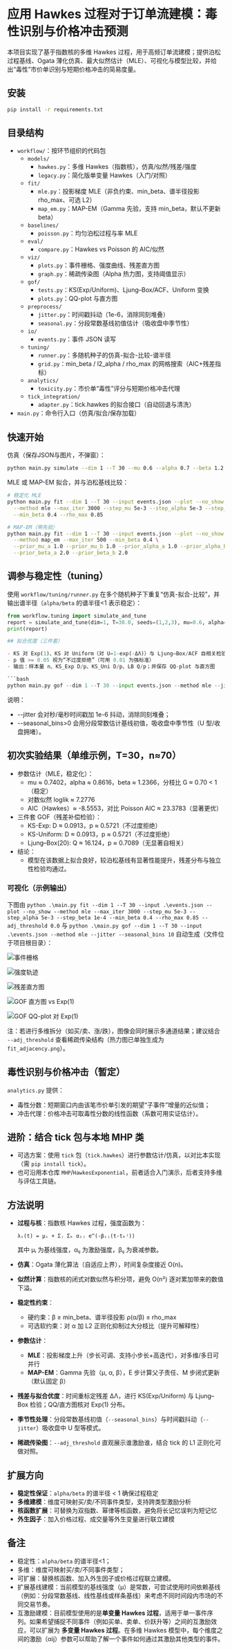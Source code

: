 # 应用 Hawkes 过程对于订单流建模：毒性识别与价格冲击预测

本项目实现了基于指数核的多维 Hawkes 过程，用于高频订单流建模；提供泊松过程基线、Ogata 薄化仿真、最大似然估计（MLE）、可视化与模型比较，并给出“毒性”市价单识别与短期价格冲击的简易度量。

## 安装

```bash
pip install -r requirements.txt
```

## 目录结构

- `workflow/`：按环节组织的代码包
  - `models/`
    - `hawkes.py`：多维 Hawkes（指数核），仿真/似然/残差/强度
    - `legacy.py`：简化版单变量 Hawkes（入门/对照）
  - `fit/`
    - `mle.py`：投影梯度 MLE（非负约束、min_beta、谱半径投影 rho_max、可选 L2）
    - `map_em.py`：MAP-EM（Gamma 先验，支持 min_beta，默认不更新 beta）
  - `baselines/`
    - `poisson.py`：均匀泊松过程与率 MLE
  - `eval/`
    - `compare.py`：Hawkes vs Poisson 的 AIC/似然
  - `viz/`
    - `plots.py`：事件栅格、强度曲线、残差直方图
    - `graph.py`：稀疏传染图（Alpha 热力图，支持阈值显示）
  - `gof/`
    - `tests.py`：KS(Exp/Uniform)、Ljung–Box/ACF、Uniform 变换
    - `plots.py`：QQ-plot 与直方图
  - `preprocess/`
    - `jitter.py`：时间戳抖动（1e-6，消除同刻堆叠）
    - `seasonal.py`：分段常数基线初值估计（吸收盘中季节性）
  - `io/`
    - `events.py`：事件 JSON 读写
  - `tuning/`
    - `runner.py`：多随机种子的仿真-拟合-比较-谱半径
    - `grid.py`：min_beta / l2_alpha / rho_max 的网格搜索（AIC+残差指标）
  - `analytics/`
    - `toxicity.py`：市价单“毒性”评分与短期价格冲击代理
  - `tick_integration/`
    - `adapter.py`：tick.hawkes 的拟合接口（自动回退与清洗）
- `main.py`：命令行入口（仿真/拟合/保存加载）

## 快速开始

仿真（保存JSON与图片，不弹窗）：

```bash
python main.py simulate --dim 1 --T 30 --mu 0.6 --alpha 0.7 --beta 1.2 --plot --no_show --min_events 60 --max_retries 80 --out events.json
```

MLE 或 MAP-EM 拟合，并与泊松基线比较：

```bash
# 稳定化 MLE
python main.py fit --dim 1 --T 30 --input events.json --plot --no_show \
  --method mle --max_iter 3000 --step_mu 5e-3 --step_alpha 5e-3 --step_beta 1e-4 \
  --min_beta 0.4 --rho_max 0.85

# MAP-EM（带先验）
python main.py fit --dim 1 --T 30 --input events.json --plot --no_show \
  --method map_em --max_iter 500 --min_beta 0.4 \
  --prior_mu_a 1.0 --prior_mu_b 1.0 --prior_alpha_a 1.0 --prior_alpha_b 1.0 \
  --prior_beta_a 2.0 --prior_beta_b 2.0
```

## 调参与稳定性（tuning）

使用 `workflow/tuning/runner.py` 在多个随机种子下重复“仿真-拟合-比较”，并输出谱半径（`alpha/beta` 的谱半径<1 表示稳定）：

```python
from workflow.tuning import simulate_and_tune
report = simulate_and_tune(dim=1, T=30.0, seeds=(1,2,3), mu=0.6, alpha=0.7, beta=1.2)
print(report)

## 拟合优度（三件套）

- KS 对 Exp(1)、KS 对 Uniform（对 U=1-exp(-ΔΛ)）与 Ljung–Box/ACF 自相关检验
- p 值 >= 0.05 视为“不过度拒绝”（可用 0.01 为强标准）
- 输出：样本量 n、KS_Exp D/p、KS_Uni D/p、LB Q/p；并保存 QQ-plot 与直方图

```bash
python main.py gof --dim 1 --T 30 --input events.json --method mle --jitter --seasonal_bins 10
```

说明：
- --jitter 会对秒/毫秒时间戳加 1e-6 抖动，消除同刻堆叠；
- --seasonal_bins>0 会用分段常数估计基线初值，吸收盘中季节性（U 型/收盘拥堵）。

## 初次实验结果（单维示例，T=30，n≈70）

- 参数估计（MLE，稳定化）：
  - mu ≈ 0.7402，alpha ≈ 0.8616，beta ≈ 1.2366，分枝比 G ≈ 0.70 < 1（稳定）
  - 对数似然 loglik ≈ 7.2776
  - AIC（Hawkes）≈ -8.5553，对比 Poisson AIC ≈ 23.3783（显著更优）
- 三件套 GOF（残差补偿检验）：
  - KS-Exp: D ≈ 0.0913，p ≈ 0.5721（不过度拒绝）
  - KS-Uniform: D ≈ 0.0913，p ≈ 0.5721（不过度拒绝）
  - Ljung–Box(20): Q ≈ 16.124，p ≈ 0.7089（无显著自相关）
- 结论：
  - 模型在该数据上拟合良好，较泊松基线有显著性能提升，残差分布与独立性检验均通过。

### 可视化（示例输出）

下图由 `python .\main.py fit --dim 1 --T 30 --input .\events.json --plot --no_show --method mle --max_iter 3000 --step_mu 5e-3 --step_alpha 5e-3 --step_beta 1e-4 --min_beta 0.4 --rho_max 0.85 --adj_threshold 0.0` 与 `python .\main.py gof --dim 1 --T 30 --input .\events.json --method mle --jitter --seasonal_bins 10` 自动生成（文件位于项目根目录）：

![事件栅格](fit_raster.png)

![强度轨迹](fit_intensity.png)

![残差直方图](fit_residuals.png)

![GOF 直方图 vs Exp(1)](gof_hist.png)

![GOF QQ-plot 对 Exp(1)](gof_qq.png)

注：若进行多维拆分（如买/卖、涨/跌），图像会同时展示多通道结果；建议结合 `--adj_threshold` 查看稀疏传染结构（热力图已单独生成为 `fit_adjacency.png`）。


## 毒性识别与价格冲击（暂定）

`analytics.py` 提供：
- 毒性分数：短期窗口内由该笔市价单引发的期望“子事件”增量的近似值；
- 冲击代理：价格冲击可取毒性分数的线性函数（系数可用实证估计）。

## 进阶：结合 tick 包与本地 MHP 类

- 可选方案：使用 `tick` 包（`tick.hawkes`）进行参数估计/仿真，以对比本实现（需 `pip install tick`）。
- 也可沿用本仓库 `MHP`/`HawkesExponential`，前者适合入门演示，后者支持多维与评估工具链。

## 方法说明

- **过程与核**：指数核 Hawkes 过程，强度函数为：
  ```
  λᵢ(t) = μᵢ + Σⱼ Σₖ αᵢⱼ e^(-βᵢⱼ(t-tₖʲ))
  ```
  其中 μᵢ 为基线强度，αᵢⱼ 为激励强度，βᵢⱼ 为衰减参数。

- **仿真**：Ogata 薄化算法（自适应上界），时间复杂度接近 O(n)。

- **似然计算**：指数核的闭式对数似然与积分项，避免 O(n²) 逐对累加带来的数值下溢。

- **稳定性约束**：
  - 硬约束：β ≥ min_beta、谱半径投影 ρ(α/β) ≤ rho_max
  - 可选软约束：对 α 加 L2 正则化抑制过大分枝比（提升可解释性）

- **参数估计**：
  - **MLE**：投影梯度上升（步长可调、支持小步长+高迭代），对多维/多日可并行
  - **MAP-EM**：Gamma 先验（μ, α, β），E 步计算父子责任、M 步闭式更新（默认固定 β）

- **残差与拟合优度**：时间重标定残差 ΔΛ，进行 KS(Exp/Uniform) 与 Ljung–Box 检验；QQ/直方图核对 Exp(1) 分布。
- **季节性处理**：分段常数基线初值（`--seasonal_bins`）与时间戳抖动（`--jitter`）吸收盘中 U 型等模式。

- **稀疏传染图**：`--adj_threshold` 直观展示谁激励谁，结合 tick 的 L1 正则化可做对照。

## 扩展方向

- **稳定性保证**：`alpha/beta` 的谱半径 < 1 确保过程稳定
- **多维建模**：维度可映射买/卖/不同事件类型，支持跨类型激励分析
- **核函数扩展**：可替换为双指数、幂律等核函数，避免将长记忆误判为短记忆
- **外生因子**：加入价格过程、成交量等外生变量进行联立建模

## 备注

- 稳定性：`alpha/beta` 的谱半径<1；
- 多维：维度可映射买/卖/不同事件类型；
- 可扩展：替换核函数、加入外生因子或价格过程联立建模。
- 扩展基线建模：当前模型的基线强度（μ）是常数，可尝试使用时间依赖基线（例如：分段常数基线、线性基线或样条基线）来考虑不同时间段内市场的不同交易节奏。
- 互激励建模：目前模型使用的是**单变量 Hawkes 过程**，适用于单一事件序列。如果希望捕捉不同事件（例如买单、卖单、价跃升等）之间的互激励效应，可以扩展为 **多变量 Hawkes 过程**。在多维 Hawkes 模型中，每个维度之间的激励（αij）参数可以帮助了解一个事件如何通过其激励其他类型的事件。

